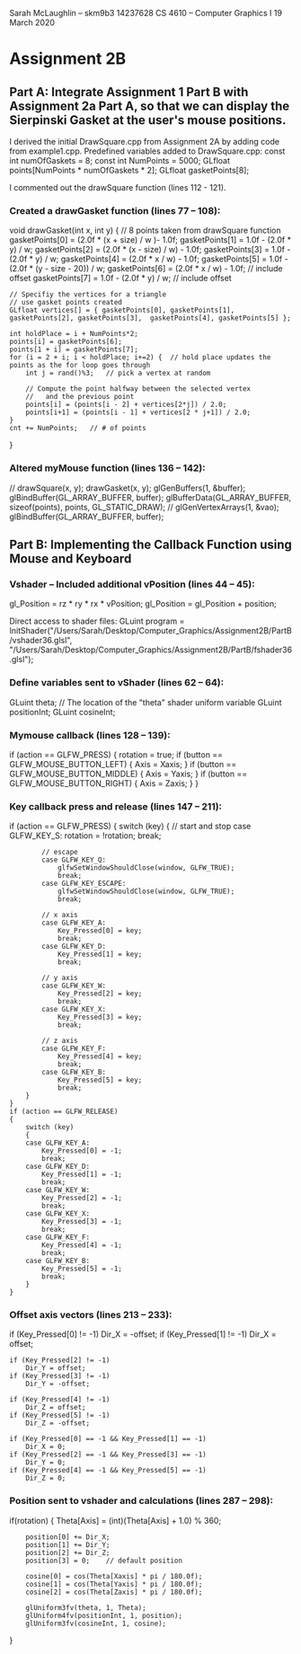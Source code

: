 Sarah McLaughlin – skm9b3
14237628
CS 4610 – Computer Graphics I
19 March 2020
# Assignment 2B

## Part A: Integrate Assignment 1 Part B with Assignment 2a Part A, so that we can display the Sierpinski Gasket at the user's mouse positions.

I derived the initial DrawSquare.cpp from Assignment 2A by adding code from example1.cpp.
Predefined variables added to DrawSquare.cpp:
const int numOfGaskets = 8;
const int NumPoints = 5000;
GLfloat points[NumPoints * numOfGaskets * 2];
GLfloat gasketPoints[8];

I commented out the drawSquare function (lines 112 - 121).

### Created a drawGasket function (lines 77 – 108):
void drawGasket(int x, int y)
{
        // 8 points taken from drawSquare function
    gasketPoints[0] = (2.0f * (x + size) / w )- 1.0f;
    gasketPoints[1] = 1.0f - (2.0f * y) / w;
    gasketPoints[2] = (2.0f * (x - size) / w) - 1.0f;
    gasketPoints[3] = 1.0f - (2.0f * y) / w;
    gasketPoints[4] = (2.0f * x / w) - 1.0f;
    gasketPoints[5] = 1.0f - (2.0f * (y - size - 20)) / w;
    gasketPoints[6] = (2.0f * x / w) - 1.0f;   // include offset
    gasketPoints[7] = 1.0f - (2.0f * y) / w;   // include offset
    
    // Specifiy the vertices for a triangle
    // use gasket points created
    GLfloat vertices[] = { gasketPoints[0], gasketPoints[1],  gasketPoints[2], gasketPoints[3],  gasketPoints[4], gasketPoints[5] };
    
    int holdPlace = i + NumPoints*2;
    points[i] = gasketPoints[6];
    points[1 + i] = gasketPoints[7];
    for (i = 2 + i; i < holdPlace; i+=2) {  // hold place updates the points as the for loop goes through
        int j = rand()%3;   // pick a vertex at random

        // Compute the point halfway between the selected vertex
        //   and the previous point
        points[i] = (points[i - 2] + vertices[2*j]) / 2.0;
        points[i+1] = (points[i - 1] + vertices[2 * j+1]) / 2.0;
    }
    cnt += NumPoints;   // # of points
}

### Altered myMouse function (lines 136 – 142):
//		drawSquare(x, y);
        		drawGasket(x, y);
		glGenBuffers(1, &buffer);
		glBindBuffer(GL_ARRAY_BUFFER, buffer);
		glBufferData(GL_ARRAY_BUFFER, sizeof(points), points, GL_STATIC_DRAW);
//		glGenVertexArrays(1, &vao);
        glBindBuffer(GL_ARRAY_BUFFER, buffer);


## Part B: Implementing the Callback Function using Mouse and Keyboard

### Vshader – Included additional vPosition (lines 44 – 45):
gl_Position = rz * ry * rx * vPosition;
gl_Position = gl_Position + position;


Direct access to shader files:
	GLuint program = InitShader("/Users/Sarah/Desktop/Computer_Graphics/Assignment2B/PartB/vshader36.glsl", "/Users/Sarah/Desktop/Computer_Graphics/Assignment2B/PartB/fshader36.glsl");

### Define variables sent to vShader (lines 62 – 64):
GLuint  theta;  // The location of the "theta" shader uniform variable
GLuint positionInt;
GLuint cosineInt;

### Mymouse callback (lines 128 – 139):
if (action == GLFW_PRESS) {
       rotation = true;
        if (button == GLFW_MOUSE_BUTTON_LEFT) {
            Axis = Xaxis;
        }
        if (button == GLFW_MOUSE_BUTTON_MIDDLE) {
            Axis = Yaxis;
        }
        if (button == GLFW_MOUSE_BUTTON_RIGHT) {
            Axis = Zaxis;
        }
}


### Key callback press and release (lines 147 – 211):
if (action == GLFW_PRESS) {
        switch (key)
        {
            // start and stop
            case GLFW_KEY_S:
                rotation = !rotation;
                break;
                
            // escape
            case GLFW_KEY_Q:
                glfwSetWindowShouldClose(window, GLFW_TRUE);
                break;
            case GLFW_KEY_ESCAPE:
                glfwSetWindowShouldClose(window, GLFW_TRUE);
                break;
            
            // x axis
            case GLFW_KEY_A:
                Key_Pressed[0] = key;
                break;
            case GLFW_KEY_D:
                Key_Pressed[1] = key;
                break;
                
            // y axis
            case GLFW_KEY_W:
                Key_Pressed[2] = key;
                break;
            case GLFW_KEY_X:
                Key_Pressed[3] = key;
                break;
                
            // z axis
            case GLFW_KEY_F:
                Key_Pressed[4] = key;
                break;
            case GLFW_KEY_B:
                Key_Pressed[5] = key;
                break;
        }
    }
    if (action == GLFW_RELEASE)
    {
        switch (key)
        {
        case GLFW_KEY_A:
            Key_Pressed[0] = -1;
            break;
        case GLFW_KEY_D:
            Key_Pressed[1] = -1;
            break;
        case GLFW_KEY_W:
            Key_Pressed[2] = -1;
            break;
        case GLFW_KEY_X:
            Key_Pressed[3] = -1;
            break;
        case GLFW_KEY_F:
            Key_Pressed[4] = -1;
            break;
        case GLFW_KEY_B:
            Key_Pressed[5] = -1;
            break;
        }
    }


### Offset axis vectors (lines 213 – 233):
if (Key_Pressed[0] != -1)
        Dir_X = -offset;
    if (Key_Pressed[1] != -1)
        Dir_X = offset;
    
    if (Key_Pressed[2] != -1)
        Dir_Y = offset;
    if (Key_Pressed[3] != -1)
        Dir_Y = -offset;
    
    if (Key_Pressed[4] != -1)
        Dir_Z = offset;
    if (Key_Pressed[5] != -1)
        Dir_Z = -offset;
   
    if (Key_Pressed[0] == -1 && Key_Pressed[1] == -1)
        Dir_X = 0;
    if (Key_Pressed[2] == -1 && Key_Pressed[3] == -1)
        Dir_Y = 0;
    if (Key_Pressed[4] == -1 && Key_Pressed[5] == -1)
        Dir_Z = 0;


### Position sent to vshader and calculations (lines 287 – 298):

if(rotation) {
	Theta[Axis] = (int)(Theta[Axis] + 1.0) % 360;

        position[0] += Dir_X;
        position[1] += Dir_Y;
        position[2] += Dir_Z;
        position[3] = 0;    // default position

        cosine[0] = cos(Theta[Xaxis] * pi / 180.0f);
        cosine[1] = cos(Theta[Yaxis] * pi / 180.0f);
        cosine[2] = cos(Theta[Zaxis] * pi / 180.0f);

        glUniform3fv(theta, 1, Theta);
        glUniform4fv(positionInt, 1, position);
        glUniform3fv(cosineInt, 1, cosine);
}
